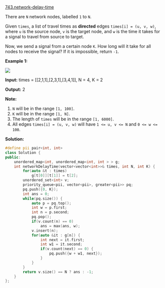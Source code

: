 [743.network-delay-time](https://leetcode.com/problems/network-delay-time/)  

There are `N` network nodes, labelled `1` to `N`.

Given `times`, a list of travel times as **directed** edges `times[i] = (u, v, w)`, where `u` is the source node, `v` is the target node, and `w` is the time it takes for a signal to travel from source to target.

Now, we send a signal from a certain node `K`. How long will it take for all nodes to receive the signal? If it is impossible, return `-1`.

**Example 1:**

![](https://assets.leetcode.com/uploads/2019/05/23/931_example_1.png)

  
**Input:** times = \[\[2,1,1\],\[2,3,1\],\[3,4,1\]\], N = 4, K = 2
  
**Output:** 2
  

**Note:**

1.  `N` will be in the range `[1, 100]`.
2.  `K` will be in the range `[1, N]`.
3.  The length of `times` will be in the range `[1, 6000]`.
4.  All edges `times[i] = (u, v, w)` will have `1 <= u, v <= N` and `0 <= w <= 100`.  



**Solution:**  

```cpp
#define pii pair<int, int>
class Solution {
public:
    unordered_map<int, unordered_map<int, int > > g;
    int networkDelayTime(vector<vector<int>>& times, int N, int K) {
        for(auto &t : times) 
            g[t[0]][t[1]] = t[2];
        unordered_set<int> v;
        priority_queue<pii, vector<pii>, greater<pii>> pq;
        pq.push({0, K});
        int ans = 0;
        while(pq.size()) {
            auto p = pq.top();
            int w = p.first;
            int n = p.second;
            pq.pop();
            if(v.count(n) == 0)
                ans = max(ans, w);
            v.insert(n);
            for(auto &it : g[n]) {
                int next = it.first;
                int w1 = it.second;
                if(v.count(next) == 0) {
                    pq.push({w + w1, next});
                }
            }
        }
        return v.size() == N ? ans : -1;
    }
};
```
      